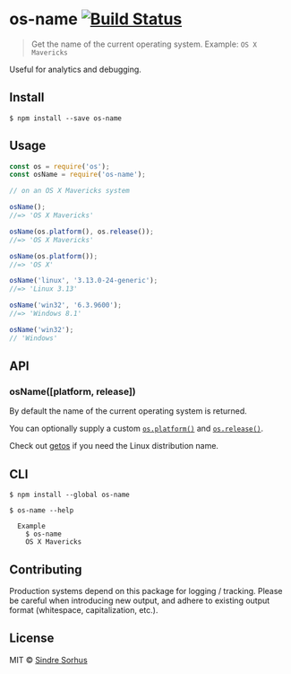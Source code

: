 # os-name [![Build Status](https://travis-ci.org/sindresorhus/os-name.svg?branch=master)](https://travis-ci.org/sindresorhus/os-name)

> Get the name of the current operating system. Example: `OS X Mavericks`

Useful for analytics and debugging.


## Install

```
$ npm install --save os-name
```


## Usage

```js
const os = require('os');
const osName = require('os-name');

// on an OS X Mavericks system

osName();
//=> 'OS X Mavericks'

osName(os.platform(), os.release());
//=> 'OS X Mavericks'

osName(os.platform());
//=> 'OS X'

osName('linux', '3.13.0-24-generic');
//=> 'Linux 3.13'

osName('win32', '6.3.9600');
//=> 'Windows 8.1'

osName('win32');
// 'Windows'
```


## API

### osName([platform, release])

By default the name of the current operating system is returned.

You can optionally supply a custom [`os.platform()`](http://nodejs.org/api/os.html#os_os_platform) and [`os.release()`](http://nodejs.org/api/os.html#os_os_release).

Check out [getos](https://github.com/wblankenship/getos) if you need the Linux distribution name.


## CLI

```
$ npm install --global os-name
```

```
$ os-name --help

  Example
    $ os-name
    OS X Mavericks
```


## Contributing

Production systems depend on this package for logging / tracking. Please be careful when introducing new output, and adhere to existing output format (whitespace, capitalization, etc.).


## License

MIT © [Sindre Sorhus](http://sindresorhus.com)
